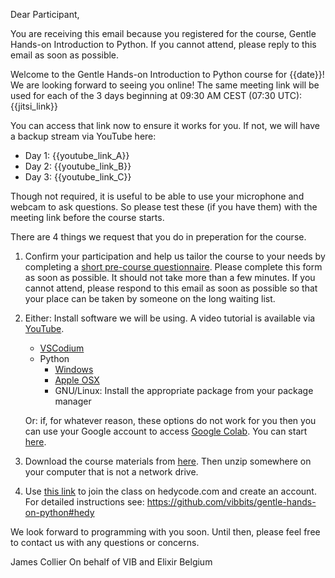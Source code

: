 Dear Participant,

You are receiving this email because you registered for the course, Gentle Hands-on Introduction to Python. If you cannot attend, please reply to this email as soon as possible.

Welcome to the Gentle Hands-on Introduction to Python course for {{date}}! We are looking forward to seeing you online!
The same meeting link will be used for each of the 3 days beginning at 09:30 AM CEST (07:30 UTC): {{jitsi_link}}

You can access that link now to ensure it works for you. If not, we will have a backup stream via YouTube here:

  * Day 1: {{youtube_link_A}}
  * Day 2: {{youtube_link_B}}
  * Day 3: {{youtube_link_C}}

Though not required, it is useful to be able to use your microphone and webcam to ask questions. So please test these (if you have them)
with the meeting link before the course starts.

There are 4 things we request that you do in preperation for the course.

  1. Confirm your participation and help us tailor the course to your needs by completing
     a [short pre-course questionnaire](https://forms.vib.be/anon/#/forms/8482af4b-072a-4f8b-a062-2849b5b41ba7).
     Please complete this form as soon as possible. It should not take more than a few minutes. If you cannot attend, please respond to this
     email as soon as possible so that your place can be taken by someone on the long waiting list.
  2. Either: Install software we will be using. A video tutorial is available via [YouTube](https://youtu.be/vLRAUHpeHtM).
      * [VSCodium](https://vscodium.com/)
      * Python
          * [Windows]({{python_windows}})
          * [Apple OSX]({{python_osx}})
          * GNU/Linux: Install the appropriate package from your package manager

     Or: if, for whatever reason, these options do not work for you then you can use your Google account to access [Google Colab](https://colab.research.google.com/). You can start [here](https://colab.research.google.com/github/vibbits/gentle-hands-on-python/blob/{{release}}/01_Introduction.ipynb).
  3. Download the course materials from [here](https://github.com/vibbits/gentle-hands-on-python/releases/download/{{release}}/materials.zip). Then unzip somewhere on your computer that is not a network drive.
  4. Use [this link]({{hedylink}}) to join the class on hedycode.com and create an account. For detailed instructions see: https://github.com/vibbits/gentle-hands-on-python#hedy

We look forward to programming with you soon. Until then, please feel free to contact us with any questions or concerns.

James Collier
On behalf of VIB and Elixir Belgium
